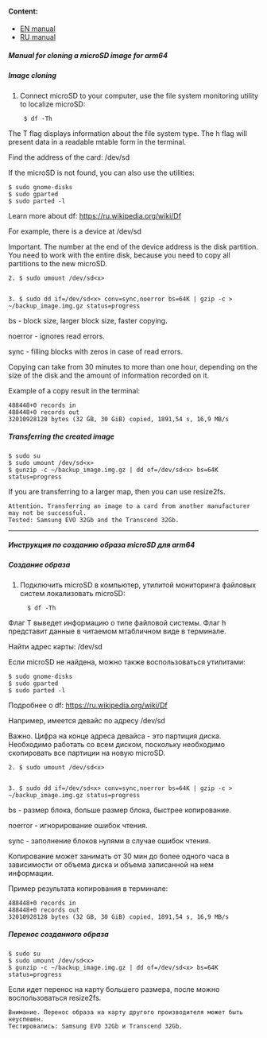 
#### Content:

* [EN manual](#en_manual)
* [RU manual](#ru_manual)


<a id='en_manual'></a>
##### Manual for cloning a microSD image for arm64

##### Image cloning

1. Connect microSD to your computer, use the file system monitoring utility to localize microSD:
        
        $ df -Th

The T flag displays information about the file system type.
The h flag will present data in a readable mtable form in the terminal.

Find the address of the card: /dev/sd<x>

If the microSD is not found, you can also use the utilities:

    $ sudo gnome-disks
    $ sudo gparted
    $ sudo parted -l

Learn more about df: https://ru.wikipedia.org/wiki/Df

For example, there is a device at /dev/sd<x>

Important. The number at the end of the device address is the disk partition. You need to work with the entire disk, because you need to copy all partitions to the new microSD.


    2. $ sudo umount /dev/sd<x>
    
    
    3. $ sudo dd if=/dev/sd<x> conv=sync,noerror bs=64K | gzip -c > ~/backup_image.img.gz status=progress

bs - block size, larger block size, faster copying.

noerror - ignores read errors.

sync - filling blocks with zeros in case of read errors.

Copying can take from 30 minutes to more than one hour, depending on the size of the disk and the amount of information recorded on it.

Example of a copy result in the terminal:

    488448+0 records in
    488448+0 records out
    32010928128 bytes (32 GB, 30 GiB) copied, 1891,54 s, 16,9 MB/s


##### Transferring the created image

    $ sudo su
    $ sudo umount /dev/sd<x>
    $ gunzip -c ~/backup_image.img.gz | dd of=/dev/sd<x> bs=64K status=progress

If you are transferring to a larger map, then you can use resize2fs.

    Attention. Transferring an image to a card from another manufacturer may not be successful.
    Tested: Samsung EVO 32Gb and the Transcend 32Gb.


---
  

<a id='ru_manual'></a>
##### Инструкция по созданию образа microSD для arm64

##### Создание образа

1. Подключить microSD в компьютер, утилитой мониторинга файловых систем локализовать microSD:
                
         $ df -Th   

Флаг T выведет информацию о типе файловой системы.
Флаг h представит данные в читаемом мтабличном виде в терминале.

Найти адрес карты: /dev/sd<x>

Если microSD не найдена, можно также воспользоваться утилитами:

    $ sudo gnome-disks
    $ sudo gparted
    $ sudo parted -l

Подробнее о df: https://ru.wikipedia.org/wiki/Df

Например, имеется девайс по адресу  /dev/sd<x>

Важно. Цифра на конце адреса девайса - это партиция диска. Необходимо работать со всем диском, поскольку необходимо скопировать все партиции на новую microSD.


    2. $ sudo umount /dev/sd<x>


    3. $ sudo dd if=/dev/sd<x> conv=sync,noerror bs=64K | gzip -c > ~/backup_image.img.gz status=progress

bs - размер блока, больше размер блока, быстрее копирование.

noerror - игнорирование ошибок чтения.

sync - заполнение блоков нулями в случае ошибок чтения.

Копирование может занимать от 30 мин до более одного часа в зависимости от объема диска и объема записанной на нем информации.

Пример результата копирования в терминале:
    
    488448+0 records in
    488448+0 records out
    32010928128 bytes (32 GB, 30 GiB) copied, 1891,54 s, 16,9 MB/s


##### Перенос созданного образа
    
    $ sudo su
    $ sudo umount /dev/sd<x>
    $ gunzip -c ~/backup_image.img.gz | dd of=/dev/sd<x> bs=64K status=progress

Если идет перенос на карту большего размера, после можно воспользоваться  resize2fs.
    
    Внимание. Перенос образа на карту другого производителя может быть неуспешен.
    Тестировались: Samsung EVO 32Gb и Transcend 32Gb.
